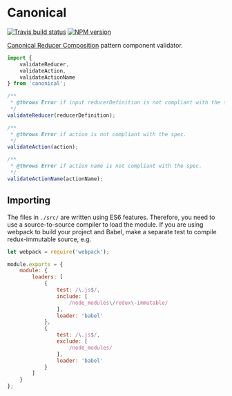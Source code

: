 # Canonical

[![Travis build status](http://img.shields.io/travis/gajus/canonical/master.svg?style=flat-square)](https://travis-ci.org/gajus/canonical)
[![NPM version](http://img.shields.io/npm/v/canonical.svg?style=flat-square)](https://www.npmjs.org/package/canonical)

[Canonical Reducer Composition](https://github.com/gajus/canonical-reducer-composition) pattern component validator.

```js
import {
    validateReducer,
    validateAction,
    validateActionName
} from 'canonical';

/**
 * @throws Error if input reducerDefinition is not compliant with the spec.
 */
validateReducer(reducerDefinition);

/**
 * @throws Error if action is not compliant with the spec.
 */
validateAction(action);

/**
 * @throws Error if action name is not compliant with the spec.
 */
validateActionName(actionName);
```

## Importing

The files in `./src/` are written using ES6 features. Therefore, you need to use a source-to-source compiler to load the module. If you are using webpack to build your project and Babel, make a separate test to compile redux-immutable source, e.g.

```js
let webpack = require('webpack');

module.exports = {
    module: {
        loaders: [
            {
                test: /\.js$/,
                include: [
                    /node_modules\/redux\-immutable/
                ],
                loader: 'babel'
            },
            {
                test: /\.js$/,
                exclude: [
                    /node_modules/
                ],
                loader: 'babel'
            }
        ]
    }
};
```
